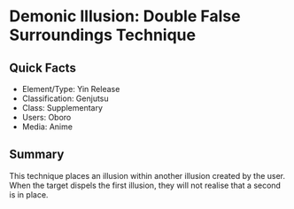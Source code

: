 # Demonic Illusion: Double False Surroundings Technique

## Quick Facts
- Element/Type: Yin Release
- Classification: Genjutsu
- Class: Supplementary
- Users: Oboro
- Media: Anime

## Summary
This technique places an illusion within another illusion created by the user. When the target dispels the first illusion, they will not realise that a second is in place.
